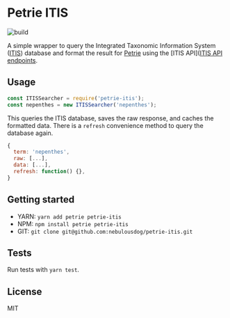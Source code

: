 # Petrie ITIS

![build](https://travis-ci.org/nebulousdog/petrie-itis.svg?branch=master)

A simple wrapper to query the Integrated Taxonomic Information System ([ITIS](https://www.itis.gov)) database and format the result for [Petrie](https://github.com/nebulousdog/petrie) using the [ITIS API]([ITIS API endpoints](https://www.itis.gov/ws_description.html).

## Usage

```javascript
const ITISSearcher = require('petrie-itis');
const nepenthes = new ITISSearcher('nepenthes');
```

This queries the ITIS database, saves the raw response, and caches the formatted data. There is a `refresh` convenience method to query the database again.

```javascript
{
  term: 'nepenthes',
  raw: [...],
  data: [...],
  refresh: function() {},
}
```

## Getting started

* YARN: `yarn add petrie petrie-itis`
* NPM: `npm install petrie petrie-itis`
* GIT: `git clone git@github.com:nebulousdog/petrie-itis.git`

## Tests

Run tests with `yarn test`.

## License

MIT
